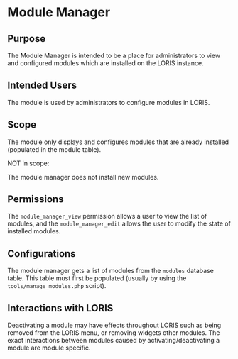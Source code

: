 # Module Manager

## Purpose

The Module Manager is intended to be a place for administrators
to view and configured modules which are installed on the LORIS
instance.

## Intended Users

The module is used by administrators to configure modules in
LORIS.

## Scope

The module only displays and configures modules that are already
installed (populated in the module table).

NOT in scope:

The module manager does not install new modules.

## Permissions

The `module_manager_view` permission allows a user to
view the list of modules, and the `module_manager_edit`
allows the user to modify the state of installed modules.

## Configurations

The module manager gets a list of modules from the `modules`
database table. This table must first be populated (usually by
using the `tools/manage_modules.php` script).

## Interactions with LORIS

Deactivating a module may have effects throughout LORIS
such as being removed from the LORIS menu, or removing
widgets other modules. The exact interactions between
modules caused by activating/deactivating a module are
module specific.

